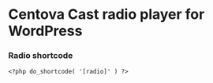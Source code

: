 # Centova Cast radio player for WordPress

### Radio shortcode
```
<?php do_shortcode( '[radio]' ) ?>
```
